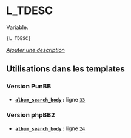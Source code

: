 # L_TDESC


Variable.

```html
{L_TDESC}
```

[*Ajouter une description*](https://fa-tvars.appspot.com/var/L_TDESC)

## Utilisations dans les templates

### Version PunBB
* __[`album_search_body`](../tpl/var/punbb/album_search_body.md#readme) :__ ligne [`33`](../tpl/src/punbb/album_search_body.tpl#L33)

### Version phpBB2
* __[`album_search_body`](../tpl/var/subsilver/album_search_body.md#readme) :__ ligne [`24`](../tpl/src/subsilver/album_search_body.tpl#L24)